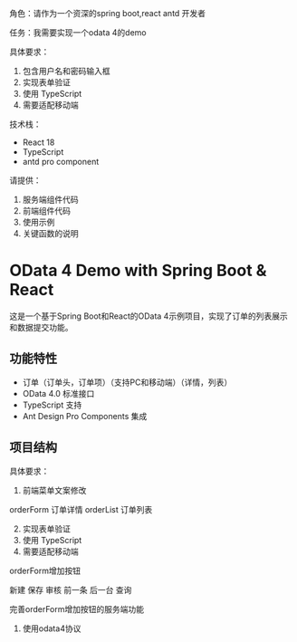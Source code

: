 角色：请作为一个资深的spring boot,react antd 开发者

任务：我需要实现一个odata 4的demo

具体要求：
1. 包含用户名和密码输入框
2. 实现表单验证
3. 使用 TypeScript
4. 需要适配移动端

技术栈：
- React 18
- TypeScript
- antd pro component


请提供：
1. 服务端组件代码
2. 前端组件代码
3. 使用示例
4. 关键函数的说明




# OData 4 Demo with Spring Boot & React

这是一个基于Spring Boot和React的OData 4示例项目，实现了订单的列表展示和数据提交功能。

## 功能特性

- 订单（订单头，订单项）（支持PC和移动端）（详情，列表）
- OData 4.0 标准接口
- TypeScript 支持
- Ant Design Pro Components 集成

## 项目结构




具体要求：
1. 前端菜单文案修改

orderForm 订单详情
orderList 订单列表



2. 实现表单验证
3. 使用 TypeScript
4. 需要适配移动端


orderForm增加按钮

新建
保存
审核
前一条
后一台
查询


完善orderForm增加按钮的服务端功能
1. 使用odata4协议


